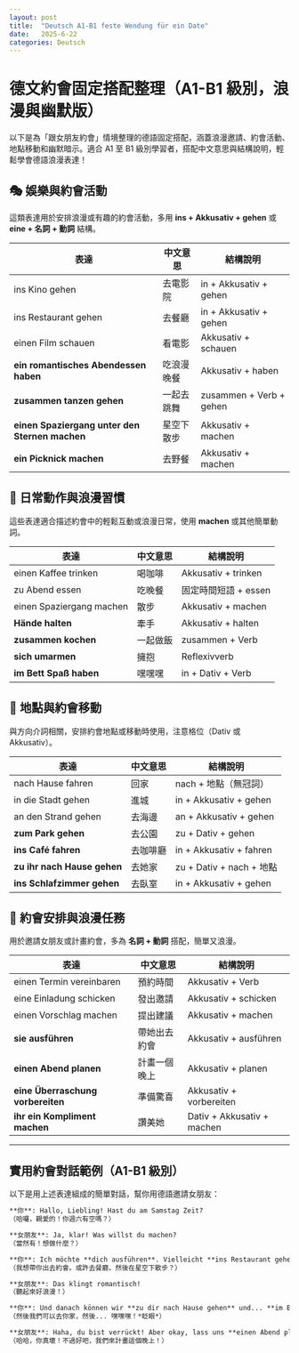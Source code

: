 ```yaml
---
layout: post
title:  "Deutsch A1-B1 feste Wendung für ein Date"
date:   2025-6-22
categories: Deutsch
---
```


<!-- 流量追蹤 -->
<script src="{{ '/assets/js/momo-script.js' | relative_url }}"></script>

# 德文約會固定搭配整理（A1-B1 級別，浪漫與幽默版）

以下是為「跟女朋友約會」情境整理的德語固定搭配，涵蓋浪漫邀請、約會活動、地點移動和幽默暗示。適合 A1 至 B1 級別學習者，搭配中文意思與結構說明，輕鬆學會德語浪漫表達！

## 🎭 娛樂與約會活動
這類表達用於安排浪漫或有趣的約會活動，多用 **ins + Akkusativ + gehen** 或 **eine + 名詞 + 動詞** 結構。

| 表達                      | 中文意思           | 結構說明                     |
|---------------------------|--------------------|------------------------------|
| ins Kino gehen            | 去電影院           | in + Akkusativ + gehen       |
| ins Restaurant gehen      | 去餐廳             | in + Akkusativ + gehen       |
| einen Film schauen        | 看電影             | Akkusativ + schauen          |
| **ein romantisches Abendessen haben** | 吃浪漫晚餐   | Akkusativ + haben            |
| **zusammen tanzen gehen** | 一起去跳舞         | zusammen + Verb + gehen      |
| **einen Spaziergang unter den Sternen machen** | 星空下散步 | Akkusativ + machen           |
| **ein Picknick machen**   | 去野餐             | Akkusativ + machen           |

## 🚶 日常動作與浪漫習慣
這些表達適合描述約會中的輕鬆互動或浪漫日常，使用 **machen** 或其他簡單動詞。

| 表達                      | 中文意思           | 結構說明                     |
|---------------------------|--------------------|------------------------------|
| einen Kaffee trinken      | 喝咖啡             | Akkusativ + trinken          |
| zu Abend essen            | 吃晚餐             | 固定時間短語 + essen         |
| einen Spaziergang machen  | 散步               | Akkusativ + machen           |
| **Hände halten**          | 牽手               | Akkusativ + halten           |
| **zusammen kochen**       | 一起做飯           | zusammen + Verb              |
| **sich umarmen**          | 擁抱               | Reflexivverb                 |
| **im Bett Spaß haben**    | 嘿嘿嘿             | in + Dativ + Verb            |

## 🏡 地點與約會移動
與方向介詞相關，安排約會地點或移動時使用，注意格位（Dativ 或 Akkusativ）。

| 表達                      | 中文意思           | 結構說明                     |
|---------------------------|--------------------|------------------------------|
| nach Hause fahren         | 回家               | nach + 地點（無冠詞）        |
| in die Stadt gehen        | 進城               | in + Akkusativ + gehen       |
| an den Strand gehen       | 去海邊             | an + Akkusativ + gehen       |
| **zum Park gehen**        | 去公園             | zu + Dativ + gehen           |
| **ins Café fahren**       | 去咖啡廳           | in + Akkusativ + fahren      |
| **zu ihr nach Hause gehen** | 去她家           | zu + Dativ + nach + 地點     |
| **ins Schlafzimmer gehen** | 去臥室     | in + Akkusativ + gehen       |

## 📅 約會安排與浪漫任務
用於邀請女朋友或計畫約會，多為 **名詞 + 動詞** 搭配，簡單又浪漫。

| 表達                      | 中文意思           | 結構說明                     |
|---------------------------|--------------------|------------------------------|
| einen Termin vereinbaren  | 預約時間           | Akkusativ + Verb             |
| eine Einladung schicken   | 發出邀請           | Akkusativ + schicken         |
| einen Vorschlag machen    | 提出建議           | Akkusativ + machen           |
| **sie ausführen**         | 帶她出去約會       | Akkusativ + ausführen        |
| **einen Abend planen**    | 計畫一個晚上       | Akkusativ + planen           |
| **eine Überraschung vorbereiten** | 準備驚喜     | Akkusativ + vorbereiten      |
| **ihr ein Kompliment machen** | 讚美她         | Dativ + Akkusativ + machen   |

---

## 實用約會對話範例（A1-B1 級別）
以下是用上述表達組成的簡單對話，幫你用德語邀請女朋友：

```markdown
**你**: Hallo, Liebling! Hast du am Samstag Zeit?  
（哈囉，親愛的！你週六有空嗎？）

**女朋友**: Ja, klar! Was willst du machen?  
（當然有！想做什麼？）

**你**: Ich möchte **dich ausführen**. Vielleicht **ins Restaurant gehen** und dann **einen Spaziergang unter den Sternen machen**?  
（我想帶你出去約會。或許去餐廳，然後在星空下散步？）

**女朋友**: Das klingt romantisch!  
（聽起來好浪漫！）

**你**: Und danach können wir **zu dir nach Hause gehen** und... **im Bett Spaß haben**! *zwinkert*  
（然後我們可以去你家，然後... 嘿嘿嘿！*眨眼*）

**女朋友**: Haha, du bist verrückt! Aber okay, lass uns **einen Abend planen**!  
（哈哈，你真壞！不過好吧，我們來計畫這個晚上！）